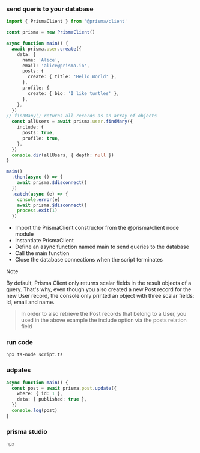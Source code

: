 ### send queris to your database
```ts
import { PrismaClient } from '@prisma/client'

const prisma = new PrismaClient()

async function main() {
  await prisma.user.create({
    data: {
      name: 'Alice',
      email: 'alice@prisma.io',
      posts: {
        create: { title: 'Hello World' },
      },
      profile: {
        create: { bio: 'I like turtles' },
      },
    },
  })
// findMany() returns all records as an array of objects
  const allUsers = await prisma.user.findMany({
    include: {
      posts: true,
      profile: true,
    },
  })
  console.dir(allUsers, { depth: null })
}

main()
  .then(async () => {
    await prisma.$disconnect()
  })
  .catch(async (e) => {
    console.error(e)
    await prisma.$disconnect()
    process.exit(1)
  })
```
- Import the PrismaClient constructor from the @prisma/client node module
- Instantiate PrismaClient
- Define an async function named main to send queries to the database
- Call the main function
- Close the database connections when the script terminates

> [!NOTE]
> By default, Prisma Client only returns scalar fields in the result objects of a query. That's why, even though you also created a new Post record for the new User record, the console only printed an object with three scalar fields: id, email and name.

> In order to also retrieve the Post records that belong to a User, you used in the above example the include option via the posts relation field

### run code
```bash
npx ts-node script.ts
```

### udpates
```ts
async function main() {
  const post = await prisma.post.update({
    where: { id: 1 },
    data: { published: true },
  })
  console.log(post)
}
```
### prisma studio
```bash
npx 
```